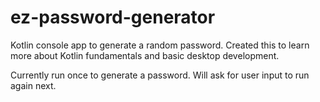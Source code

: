 # ez-password-generator
Kotlin console app to generate a random password. Created this to learn more about Kotlin fundamentals and basic desktop development.

Currently run once to generate a password. Will ask for user input to run again next.
